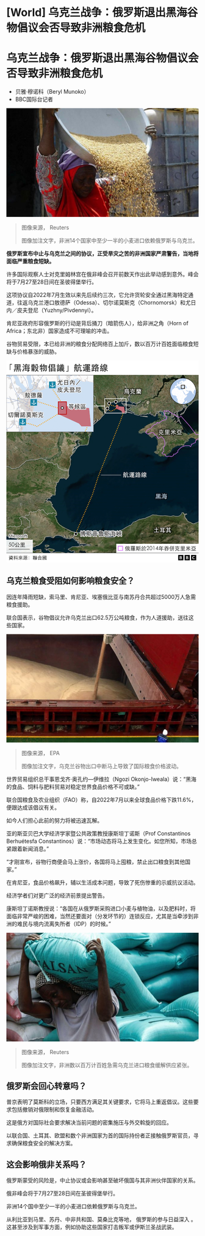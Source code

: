 # [World] 乌克兰战争：俄罗斯退出黑海谷物倡议会否导致非洲粮食危机

#  乌克兰战争：俄罗斯退出黑海谷物倡议会否导致非洲粮食危机

  * 贝雅·穆诺科（Beryl Munoko） 
  * BBC国际台记者 


![索马里摩加迪沙巴卡拉市集一位女商贩把进口自乌克兰的小麦簸扬在摊位上（15/7/2023）](_130499542_105113.2023-07-17t105038z_1354244417_rc2o32acue38_rtrmadp_3_ukraine-crisis-grain-africa.jpg)

> 图像来源，  Reuters
>
> 图像加注文字，非洲14个国家中至少一半的小麦进口依赖俄罗斯与乌克兰。

**俄罗斯宣布中止与乌克兰之间的协议，正受旱灾之苦的非洲国家严肃警告，当地将面临严重粮食短缺。**

许多国际观察人士对克里姆林宫在俄非峰会召开前数天作出此举动感到意外。峰会将于7月27至28日间在圣彼得堡举行。

这项协议自2022年7月生效以来先后续约三次，它允许货轮安全通过黑海特定通道，往返乌克兰港口敖德萨（Odessa）、切尔诺莫斯克（Chornomorsk）和尤日内／皮夫登尼（Yuzhny/Pivdennyi）。

肯尼亚政府形容俄罗斯的行动是背后捅刀（暗箭伤人），给非洲之角（Horn of Africa；东北非）国家造成不可理喻的冲击。

谷物贸易受限，本已给非洲的粮食分配网络百上加斤，数以百万计百姓面临粮食短缺与价格暴涨的威胁。

![卫星地图：“黑海谷物倡议”航运路线](_130499544_black_sea_grain_initiaive_shipping_route-2x-nc.png)

##  乌克兰粮食受阻如何影响粮食安全？

因连年降雨短缺，索马里、肯尼亚、埃塞俄比亚与南苏丹合共超过5000万人急需粮食援助。

联合国表示，谷物倡议允许乌克兰出口62.5万公吨粮食，作为人道援助，送往这些国家。

![一艘散货船在乌克兰切尔诺莫斯克港装载小麦预备运往海外（18/2/2023）](_130499545_140210-shutterstock_editorial_grain_shipment_within_the_framew_13773409a.jpg)

> 图像来源，  EPA
>
> 图像加注文字，乌克兰谷物出口中断马上导致了国际粮食价格波动。

世界贸易组织总干事恩戈齐·奥孔约—伊维拉（Ngozi Okonjo-Iweala）说：“黑海的食品、饲料与肥料贸易对稳定世界食品价格不可或缺。”

联合国粮食及农业组织（FAO）称，自2022年7月以来全球食品价格下跌11.6%，便跟达成该倡议有关。

如今人们担心此前的努力将被迅速瓦解。

亚的斯亚贝巴大学经济学家暨公共政策教授康斯坦丁诺斯（Prof Constantinos Berhuétesfa Constantinos）说：“市场动态将马上发生变化。如您所知，市场总紧跟着新闻消息。”

“才刚宣布，谷物行商便会马上涨价，各国将马上囤粮，禁止出口粮食到其他国家。”

在肯尼亚，食品价格飙升，辅以生活成本问题，导致了死伤惨重的示威抗议活动。

经济学者们对更广泛的经济前景提出警告。

康斯坦丁诺斯教授说：“各国在从俄罗斯采购进口小麦与植物油，以及肥料时，将面临非常严峻的困难，当然还要面对（分发环节的）连锁反应，尤其是当牵涉到非洲的难民与境内流离失所者（IDP）的时候。”

![索马里摩加迪沙巴卡拉市集一位商贩抬着一代乌克兰进口小麦前行（15/7/2023）](_130499546_102338.2023-07-17t102313z_396434726_rc2o32ajywnf_rtrmadp_3_ukraine-crisis-grain-africa.jpg)

> 图像来源，  Reuters
>
> 图像加注文字，非洲数以百万计百姓急需乌克兰进口粮食缓解供应紧张。

##  俄罗斯会回心转意吗？

普京表明了莫斯科的立场，只要西方满足其关键要求，它将马上重返倡议。这些要求包括撤销对俄限制和恢复金融活动。

这是俄方对国际社会要求解决当前问题的密集施压与外交斡旋的回应。

以联合国、土耳其、欧盟和数个非洲国家为首的国际持份者正接触俄罗斯官员，寻求确保粮食安全的解决方案。

##  这会影响俄非关系吗？

俄罗斯蒙受的风险是，中止协议或会影响甚至破坏俄国与其非洲伙伴国家的关系。

俄非峰会将于7月27至28日间在圣彼得堡举行。

非洲14个国中至少一半的小麦进口依赖俄罗斯与乌克兰。

从利比亚到马里、苏丹、中非共和国、莫桑比克等地， 俄罗斯的参与日益深入  。这甚至涉及到军事方面，例如协助这些国家打击叛军或伊斯兰圣战武装。


